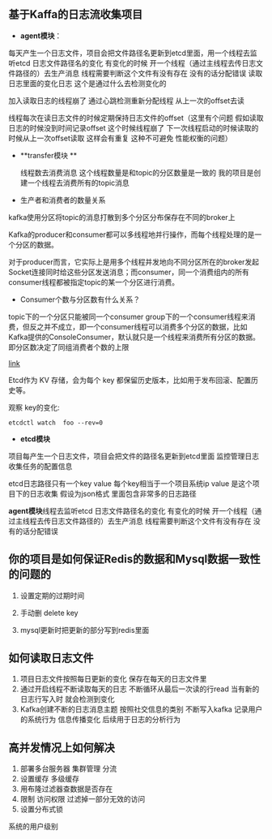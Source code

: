 ## 基于Kaffa的日志流收集项目

- **agent模块**：

每天产生一个日志文件，项目会把文件路径名更新到etcd里面，用一个线程去监听etcd 日志文件路径名的变化 有变化的时候 开一个线程（通过主线程去传日志文件路径的）去生产消息 线程需要判断这个文件有没有存在 没有的话分配错误  读取日志里面的变化日志 这个是通过什么去检测变化的 



加入读取日志的线程崩了 通过心跳检测重新分配线程 从上一次的offset去读



线程每次在读日志文件的时候定期保持日志文件的offset（这里有个问题 假如读取日志的时候没到时间记录offset  这个时候线程崩了 下一次线程启动的时候读取的时候从上一次offset读取 这样会有重复 这种不可避免 性能权衡的问题）



- **transfer模块 **

  线程数去消费消息 这个线程数量是和topic的分区数量是一致的 我的项目是创建一个线程去消费所有的topic消息



- 生产者和消费者的数量关系

kafka使用分区将topic的消息打散到多个分区分布保存在不同的broker上

Kafka的producer和consumer都可以多线程地并行操作，而每个线程处理的是一个分区的数据。

对于producer而言，它实际上是用多个线程并发地向不同分区所在的broker发起Socket连接同时给这些分区发送消息；而consumer，同一个消费组内的所有consumer线程都被指定topic的某一个分区进行消费。



- Consumer个数与分区数有什么关系？

topic下的一个分区只能被同一个consumer group下的一个consumer线程来消费，但反之并不成立，即一个consumer线程可以消费多个分区的数据，比如Kafka提供的ConsoleConsumer，默认就只是一个线程来消费所有分区的数据。即分区数决定了同组消费者个数的上限

[link](https://www.jianshu.com/p/dbbca800f607)



Etcd作为 KV 存储，会为每个 key 都保留历史版本，比如用于发布回滚、配置历史等。

观察 key的变化:

```nginx
etcdctl watch  foo --rev=0
```



- **etcd模块**

 项目每产生一个日志文件，项目会把文件的路径名更新到etcd里面 监控管理日志收集任务的配置信息

etcd日志路径只有一个key value 每个key相当于一个项目系统ip  value 是这个项目下的日志收集 假设为json格式 里面包含非常多的日志路径



**agent模块**线程去监听etcd 日志文件路径名的变化 有变化的时候 开一个线程（通过主线程去传日志文件路径的）去生产消息 线程需要判断这个文件有没有存在 没有的话分配错误



## 你的项目是如何保证Redis的数据和Mysql数据一致性的问题的

1. 设置定期的过期时间

2. 手动删 delete key

3. mysql更新时把更新的部分写到redis里面



## 如何读取日志文件

1. 项目日志文件按照每日更新的变化 保存在每天的日志文件里
2. 通过开启线程不断读取每天的日志 不断循环从最后一次读的行read 当有新的日志行写入时 就会检测到变化
3. Kafka创建不断的日志消息主题 按照社交信息的类别 不断写入kafka 记录用户的系统行为 信息传播变化 后续用于日志的分析行为



## 高并发情况上如何解决

1. 部署多台服务器 集群管理 分流
2. 设置缓存 多级缓存
3. 用布隆过滤器查数据是否存在
4. 限制 访问权限 过滤掉一部分无效的访问
5. 设置分布式锁 



系统的用户级别



